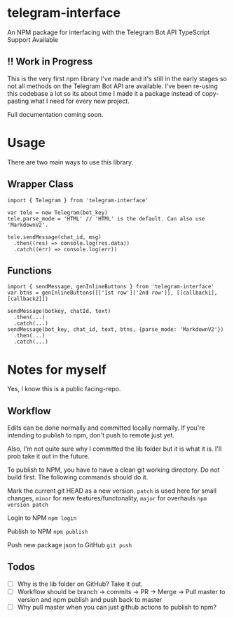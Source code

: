 # telegram-interface

An NPM package for interfacing with the Telegram Bot API
TypeScript Support Available

## !! Work in Progress

This is the very first npm library I've made and it's still in the early stages so not all methods on the Telegram Bot API are available. I've been re-using this codebase a lot so its about time I made it a package instead of copy-pasting what I need for every new project.

Full documentation coming soon.

# Usage

There are two main ways to use this library.

## Wrapper Class

```
import { Telegram } from 'telegram-interface'

var tele = new Telegram(bot_key)
tele.parse_mode = 'HTML' // 'HTML' is the default. Can also use 'MarkdownV2'.

tele.sendMessage(chat_id, msg)
  .then((res) => console.log(res.data))
  .catch((err) => console.log(err))
```

## Functions

```
import { sendMessage, genInlineButtons } from 'telegram-interface'
var btns = genInlineButtons([['1st row']['2nd row']], [[callback1], [callback2]])

sendMessage(botkey, chatId, text)
  .then(...)
  .catch(...)
sendMessage(bot_key, chat_id, text, btns, {parse_mode: 'MarkdownV2'})
  .then(...)
  .catch(...)

```

# Notes for myself

Yes, I know this is a public facing-repo.

## Workflow

Edits can be done normally and committed locally normally. If you're intending to publish to npm, don't push to remote just yet.

Also, I'm not quite sure why I committed the lib folder but it is what it is. I'll prob take it out in the future.

To publish to NPM, you have to have a clean git working directory. Do not build first. The following commands should do it.

Mark the current git HEAD as a new version. `patch` is used here for small changes, `minor` for new features/functonality, `major` for overhauls
`npm version patch`

Login to NPM
`npm login`

Publish to NPM
`npm publish`

Push new package json to GitHub
`git push`

## Todos

- [ ] Why is the lib folder on GitHub? Take it out.
- [ ] Workflow should be branch -> commits -> PR -> Merge -> Pull master to version and npm publish and push back to master
- [ ] Why pull master when you can just github actions to publish to npm?
